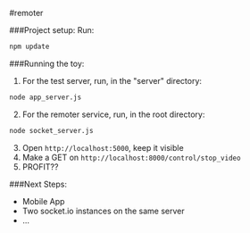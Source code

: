 #remoter  

###Project setup:
Run:
```sh
npm update
```
  
###Running the toy:
1. For the test server, run, in the "server" directory:
```sh
node app_server.js
```
2. For the remoter service, run, in the root directory:
```sh
node socket_server.js
```
3. Open ```http://localhost:5000```, keep it visible 
4. Make a GET on ```http://localhost:8000/control/stop_video``` 
5. PROFIT??

###Next Steps:
* Mobile App
* Two socket.io instances on the same server
* ...